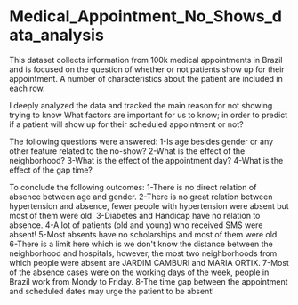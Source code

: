 # Medical_Appointment_No_Shows_data_analysis
This dataset collects information from 100k medical appointments in Brazil and is focused on the question of whether or not patients show up for their appointment. A number of characteristics about the patient are included in each row.

I deeply analyzed the data and tracked the main reason for not showing trying to know What factors are important for us to know; in order to predict if a patient will show up for their scheduled appointment or not?

The following questions were answered:
  1-Is age besides gender or any other feature related to the no-show?
  2-What is the effect of the neighborhood?
  3-What is the effect of the appointment day?
  4-What is the effect of the gap time?

To conclude the following outcomes:
  1-There is no direct relation of absence between age and gender.
  2-There is no great relation between hypertension and absence, fewer people with hypertension were absent but most of them were old.
  3-Diabetes and Handicap have no relation to absence.
  4-A lot of patients (old and young) who received SMS were absent!
  5-Most absents have no scholarships and most of them were old.
  6-There is a limit here which is we don't know the distance between the neighborhood and hospitals, however, the most two neighborhoods from which people were absent are JARDIM CAMBURI and MARIA ORTIX.
  7-Most of the absence cases were on the working days of the week, people in Brazil work from Mondy to Friday.
  8-The time gap between the appointment and scheduled dates may urge the patient to be absent!
